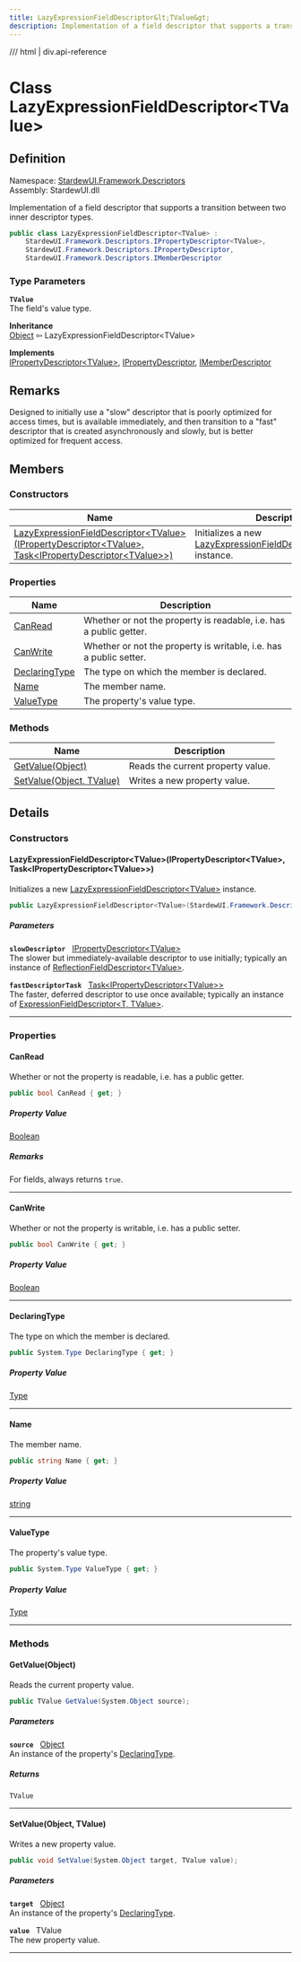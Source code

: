 ```yaml
---
title: LazyExpressionFieldDescriptor&lt;TValue&gt;
description: Implementation of a field descriptor that supports a transition between two inner descriptor types.
---
```


<link rel="stylesheet" href="/StardewUI/stylesheets/reference.css" />

/// html | div.api-reference

# Class LazyExpressionFieldDescriptor&lt;TValue&gt;

## Definition

<div class="api-definition" markdown>

Namespace: [StardewUI.Framework.Descriptors](index.md)  
Assembly: StardewUI.dll  

</div>

Implementation of a field descriptor that supports a transition between two inner descriptor types.

```cs
public class LazyExpressionFieldDescriptor<TValue> : 
    StardewUI.Framework.Descriptors.IPropertyDescriptor<TValue>, 
    StardewUI.Framework.Descriptors.IPropertyDescriptor, 
    StardewUI.Framework.Descriptors.IMemberDescriptor
```

### Type Parameters

**`TValue`**  
The field's value type.


**Inheritance**  
[Object](https://learn.microsoft.com/en-us/dotnet/api/system.object) ⇦ LazyExpressionFieldDescriptor&lt;TValue&gt;

**Implements**  
[IPropertyDescriptor&lt;TValue&gt;](ipropertydescriptor-1.md), [IPropertyDescriptor](ipropertydescriptor.md), [IMemberDescriptor](imemberdescriptor.md)

## Remarks

Designed to initially use a "slow" descriptor that is poorly optimized for access times, but is available immediately, and then transition to a "fast" descriptor that is created asynchronously and slowly, but is better optimized for frequent access.

## Members

### Constructors

 | Name | Description |
| --- | --- |
| [LazyExpressionFieldDescriptor&lt;TValue&gt;(IPropertyDescriptor&lt;TValue&gt;, Task&lt;IPropertyDescriptor&lt;TValue&gt;&gt;)](#lazyexpressionfielddescriptortvalueipropertydescriptortvalue-taskipropertydescriptortvalue) | Initializes a new [LazyExpressionFieldDescriptor&lt;TValue&gt;](lazyexpressionfielddescriptor-1.md) instance. | 

### Properties

 | Name | Description |
| --- | --- |
| [CanRead](#canread) | Whether or not the property is readable, i.e. has a public getter. | 
| [CanWrite](#canwrite) | Whether or not the property is writable, i.e. has a public setter. | 
| [DeclaringType](#declaringtype) | The type on which the member is declared. | 
| [Name](#name) | The member name. | 
| [ValueType](#valuetype) | The property's value type. | 

### Methods

 | Name | Description |
| --- | --- |
| [GetValue(Object)](#getvalueobject) | Reads the current property value. | 
| [SetValue(Object, TValue)](#setvalueobject-tvalue) | Writes a new property value. | 

## Details

### Constructors

#### LazyExpressionFieldDescriptor&lt;TValue&gt;(IPropertyDescriptor&lt;TValue&gt;, Task&lt;IPropertyDescriptor&lt;TValue&gt;&gt;)

Initializes a new [LazyExpressionFieldDescriptor&lt;TValue&gt;](lazyexpressionfielddescriptor-1.md) instance.

```cs
public LazyExpressionFieldDescriptor<TValue>(StardewUI.Framework.Descriptors.IPropertyDescriptor<TValue> slowDescriptor, System.Threading.Tasks.Task<StardewUI.Framework.Descriptors.IPropertyDescriptor<TValue>> fastDescriptorTask);
```

##### Parameters

**`slowDescriptor`** &nbsp; [IPropertyDescriptor&lt;TValue&gt;](ipropertydescriptor-1.md)  
The slower but immediately-available descriptor to use initially; typically an instance of [ReflectionFieldDescriptor&lt;TValue&gt;](reflectionfielddescriptor-1.md).

**`fastDescriptorTask`** &nbsp; [Task&lt;IPropertyDescriptor&lt;TValue&gt;&gt;](https://learn.microsoft.com/en-us/dotnet/api/system.threading.tasks.task-1)  
The faster, deferred descriptor to use once available; typically an instance of [ExpressionFieldDescriptor&lt;T, TValue&gt;](expressionfielddescriptor-2.md).

-----

### Properties

#### CanRead

Whether or not the property is readable, i.e. has a public getter.

```cs
public bool CanRead { get; }
```

##### Property Value

[Boolean](https://learn.microsoft.com/en-us/dotnet/api/system.boolean)

##### Remarks

For fields, always returns `true`.

-----

#### CanWrite

Whether or not the property is writable, i.e. has a public setter.

```cs
public bool CanWrite { get; }
```

##### Property Value

[Boolean](https://learn.microsoft.com/en-us/dotnet/api/system.boolean)

-----

#### DeclaringType

The type on which the member is declared.

```cs
public System.Type DeclaringType { get; }
```

##### Property Value

[Type](https://learn.microsoft.com/en-us/dotnet/api/system.type)

-----

#### Name

The member name.

```cs
public string Name { get; }
```

##### Property Value

[string](https://learn.microsoft.com/en-us/dotnet/api/system.string)

-----

#### ValueType

The property's value type.

```cs
public System.Type ValueType { get; }
```

##### Property Value

[Type](https://learn.microsoft.com/en-us/dotnet/api/system.type)

-----

### Methods

#### GetValue(Object)

Reads the current property value.

```cs
public TValue GetValue(System.Object source);
```

##### Parameters

**`source`** &nbsp; [Object](https://learn.microsoft.com/en-us/dotnet/api/system.object)  
An instance of the property's [DeclaringType](imemberdescriptor.md#declaringtype).

##### Returns

`TValue`

-----

#### SetValue(Object, TValue)

Writes a new property value.

```cs
public void SetValue(System.Object target, TValue value);
```

##### Parameters

**`target`** &nbsp; [Object](https://learn.microsoft.com/en-us/dotnet/api/system.object)  
An instance of the property's [DeclaringType](imemberdescriptor.md#declaringtype).

**`value`** &nbsp; TValue  
The new property value.

-----

